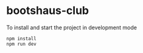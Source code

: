 # bootshaus-club

To install and start the project in development mode 

````
npm install
npm run dev

